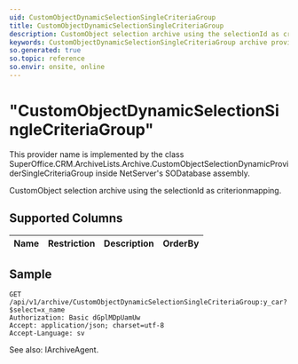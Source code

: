 ```yaml
---
uid: CustomObjectDynamicSelectionSingleCriteriaGroup
title: CustomObjectDynamicSelectionSingleCriteriaGroup
description: CustomObject selection archive using the selectionId as criterionmapping.
keywords: CustomObjectDynamicSelectionSingleCriteriaGroup archive provider
so.generated: true
so.topic: reference
so.envir: onsite, online
---
```


# "CustomObjectDynamicSelectionSingleCriteriaGroup"

This provider name is implemented by the class <see cref="T:SuperOffice.CRM.ArchiveLists.Archive.CustomObjectSelectionDynamicProviderSingleCriteriaGroup">SuperOffice.CRM.ArchiveLists.Archive.CustomObjectSelectionDynamicProviderSingleCriteriaGroup</see> inside NetServer's SODatabase assembly.

CustomObject selection archive using the selectionId as criterionmapping.

## Supported Columns
| Name | Restriction | Description | OrderBy
| ---- | ----- | ------- | ------ |

## Sample

```http!
GET /api/v1/archive/CustomObjectDynamicSelectionSingleCriteriaGroup:y_car?$select=x_name
Authorization: Basic dGplMDpUamUw
Accept: application/json; charset=utf-8
Accept-Language: sv

```

See also: <see cref="T:SuperOffice.CRM.Services.IArchiveAgent">IArchiveAgent</see>.</p>

